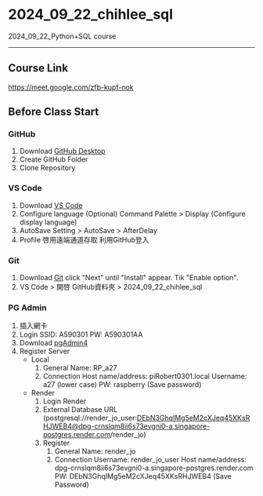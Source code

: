 # 2024_09_22_chihlee_sql
2024_09_22_Python+SQL course

---

## Course Link
https://meet.google.com/zfb-kupf-nok

## Before Class Start
### GitHub
1. Download [GitHub Desktop](https://desktop.github.com/download/)
2. Create GitHub Folder
3. Clone Repository
 
### VS Code
1. Download [VS Code](https://code.visualstudio.com/download)
2. Configure language (Optional)
   Command Palette > Display (Configure display language)
3. AutoSave
   Setting > AutoSave > AfterDelay
4. Profile
   啓用遠端通道存取
   利用GitHub登入

### Git
1. Download [Git](https://git-scm.com/downloads)
   click "Next" until "Install" appear. Tik "Enable option".
2. VS Code > 開啓 GitHub資料夾 > 2024_09_22_chihlee_sql

### PG Admin
1. 插入網卡
2. Login
   SSID: A590301
   PW: A590301AA
3. Download [pgAdmin4](https://www.pgadmin.org/download/)  
4. Register Server
   * Local
     1. General
        Name: RP_a27
     2. Connection
        Host name/address: piRobert0301.local
        Username: a27 (lower case)
        PW: raspberry (Save password)
   * Render
     1. Login Render
     2. External Database URL (postgresql://render_jo_user:DEbN3GhqIMg5eM2cXJeq45XKsRHJWEB4@dpg-crnslqm8ii6s73evgni0-a.singapore-postgres.render.com/render_jo)
     3. Register
        1. General
           Name: render_jo
        2. Connection
           Username: render_jo_user
           Host name/address: dpg-crnslqm8ii6s73evgni0-a.singapore-postgres.render.com
           PW: DEbN3GhqIMg5eM2cXJeq45XKsRHJWEB4 (Save Password)
           
      

   

